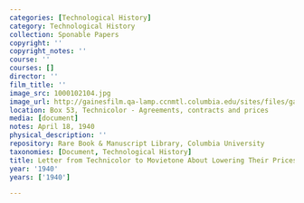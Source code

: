```yaml
---
categories: [Technological History]
category: Technological History
collection: Sponable Papers
copyright: ''
copyright_notes: ''
course: ''
courses: []
director: ''
film_title: ''
image_src: 1000102104.jpg
image_url: http://gainesfilm.qa-lamp.ccnmtl.columbia.edu/sites/files/gainesfilm/images/1000102104.jpg
location: Box 53, Technicolor - Agreements, contracts and prices
media: [document]
notes: April 18, 1940
physical_description: ''
repository: Rare Book & Manuscript Library, Columbia University
taxonomies: [Document, Technological History]
title: Letter from Technicolor to Movietone About Lowering Their Prices, p. 2
year: '1940'
years: ['1940']

---
```

